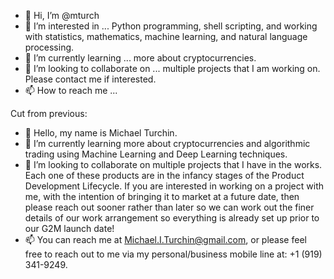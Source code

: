 - 👋 Hi, I’m @mturch
- 👀 I’m interested in ... Python programming, shell scripting, and working with statistics, mathematics, machine learning, and natural language processing.
- 🌱 I’m currently learning ... more about cryptocurrencies.
- 💞️ I’m looking to collaborate on ... multiple projects that I am working on. Please contact me if interested.
- 📫 How to reach me ... 

<!---
mturch/mturch is a ✨ special ✨ repository because its `README.md` (this file) appears on your GitHub profile.
You can click the Preview link to take a look at your changes.
--->






Cut from previous:

- 👋 Hello, my name is Michael Turchin.
- 🌱 I’m currently learning more about cryptocurrencies and algorithmic trading using Machine Learning and Deep Learning techniques. 
- 💞️ I’m looking to collaborate on multiple projects that I have in the works. Each one of these products are in the infancy stages of the Product Development Lifecycle. If you are interested in working on a project with me, with the intention of bringing it to market at a future date, then please reach out sooner rather than later so we can work out the finer details of our work arrangement so everything is already set up prior to our G2M launch date!
- 📫 You can reach me at Michael.I.Turchin@gmail.com, or please feel free to reach out to me via my personal/business mobile line at:  +1 (919) 341-9249.

<!---
mturch/mturch is a ✨ special ✨ repository because its `README.md` (this file) appears on your GitHub profile.
You can click the Preview link to take a look at your changes.
--->
